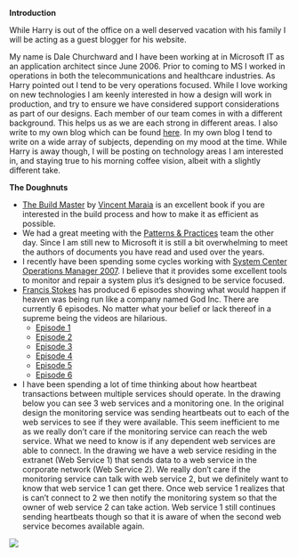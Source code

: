 **Introduction**

While Harry is out of the office on a well deserved vacation with his
family I will be acting as a guest blogger for his website.

My name is Dale Churchward and I have been working at in Microsoft IT as
an application architect since June 2006. Prior to coming to MS I worked
in operations in both the telecommunications and healthcare industries.
As Harry pointed out I tend to be very operations focused. While I love
working on new technologies I am keenly interested in how a design will
work in production, and try to ensure we have considered support
considerations as part of our designs. Each member of our team comes in
with a different background. This helps us as we are each strong in
different areas. I also write to my own blog which can be found
[here](http://halfmybrain.spaces.live.com/). In my own blog I tend to
write on a wide array of subjects, depending on my mood at the time.
While Harry is away though, I will be posting on technology areas I am
interested in, and staying true to his morning coffee vision, albeit
with a slightly different take.

**The Doughnuts**

-   [The Build Master](http://www.amazon.com/Build-Master-Microsofts-Configuration-Addison-Wesley/dp/0321332059)
    by [Vincent Maraia](http://blogs.msdn.com/vincem/) is an excellent
    book if you are interested in the build process and how to make it
    as efficient as possible.
-   We had a great meeting with the [Patterns &
    Practices](http://msdn.microsoft.com/practices/) team the other day.
    Since I am still new to Microsoft it is still a bit overwhelming to
    meet the authors of documents you have read and used over the years.
-   I recently have been spending some cycles working with [System
    Center Operations Manager
    2007](http://www.microsoft.com/systemcenter/opsmgr/default.mspx). I
    believe that it provides some excellent tools to monitor and repair
    a system plus it’s designed to be service focused.
-   [Francis Stokes](http://www.francisstokes.com/) has produced 6
    episodes showing what would happen if heaven was being run like a
    company named God Inc. There are currently 6 episodes. No matter
    what your belief or lack thereof in a supreme being the videos are
    hilarious.
    -   [Episode 1](http://www.youtube.com/watch?v=b2f4heaG288)
    -   [Episode 2](http://www.youtube.com/watch?v=ySqceK4SUi0)
    -   [Episode 3](http://www.youtube.com/watch?v=8Gx_EYv8JYI)
    -   [Episode 4](http://www.youtube.com/watch?v=Taf3KI09WFM)
    -   [Episode 5](http://www.youtube.com/watch?v=il8XWIi-WPE)
    -   [Episode 6](http://www.youtube.com/watch?v=Wpfv1APJsz8) 
-   I have been spending a lot of time thinking about how heartbeat
    transactions between multiple services should operate. In the
    drawing below you can see 3 web services and a monitoring one. In
    the original design the monitoring service was sending heartbeats
    out to each of the web services to see if they were available. This
    seem inefficient to me as we really don’t care if the monitoring
    service can reach the web service. What we need to know is if any
    dependent web services are able to connect. In the drawing we have a
    web service residing in the extranet (Web Service 1) that sends data
    to a web service in the corporate network (Web Service 2). We really
    don’t care if the monitoring service can talk with web service 2,
    but we definitely want to know that web service 1 can get there.
    Once web service 1 realizes that is can’t connect to 2 we then
    notify the monitoring system so that the owner of web service 2 can
    take action. Web service 1 still continues sending heartbeats though
    so that it is aware of when the second web service becomes available
    again.

[![](http://image.devhawk.net/blog-content/20070216-morning-doughnuts-1/heartbeat_services_thumb.png)](http://image.devhawk.net/blog-content/20070216-morning-doughnuts-1/heartbeat_services.png)
